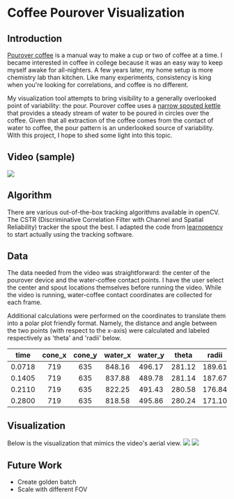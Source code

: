 # Coffee Pourover Visualization

## Introduction
[Pourover coffee](https://www.seriouseats.com/2014/06/make-better-pourover-coffee-how-pourover-works-temperature-timing.html) is a manual way to make a cup or two of coffee at a time. I became interested in coffee in college because it was an easy way to keep myself awake for all-nighters. A few years later, my home setup is more chemistry lab than kitchen. Like many experiments, consistency is king when you're looking for correlations, and coffee is no different. 

My visualization tool attempts to bring visibility to a generally overlooked point of variability: the pour. Pourover coffee uses a [narrow spouted kettle](https://www.google.com/search?tbm=isch&q=gooseneck+kettle) that provides a steady stream of water to be poured in circles over the coffee. Given that all extraction of the coffee comes from the contact of water to coffee, the pour pattern is an underlooked source of variability. With this project, I hope to shed some light into this topic.

## Video (sample)
![](https://media.giphy.com/media/Riyf0ealXqOoNG3i5j/giphy.gif)

## Algorithm
There are various out-of-the-box tracking algorithms available in openCV. The CSTR (Discriminative Correlation Filter with Channel and Spatial Reliability) tracker the spout the best. I adapted the code from [learnopencv](https://www.learnopencv.com/object-tracking-using-opencv-cpp-python/) to start actually using the tracking software. 

## Data
The data needed from the video was straightforward: the center of the pourover device and the water-coffee contact points. I have the user select the center and spout locations themselves before running the video. While the video is running, water-coffee contact coordinates are collected for each frame.

Additional calculations were performed on the coordinates to translate them into a polar plot friendly format. Namely, the distance and angle between the two points (with respect to the x-axis) were calculated and labeled respectively as 'theta' and 'radii' below.

time | cone_x |cone_y	| water_x	| water_y	| theta	| radii
:---: | :---: | :---: | :---: | :---: | :---: | :---:
0.0718 | 719 |	635	| 848.16	| 496.17	| 281.12 | 189.61
0.1405 | 719 | 635	| 837.88	| 489.78	| 281.14	| 187.67
0.2110 | 719	| 635	| 822.25	| 491.43	| 280.58	| 176.84
0.2800 | 719	| 635	| 818.58	| 495.86	| 280.24	| 171.10

## Visualization
Below is the visualization that mimics the video's aerial view.
![](/Videos/pour1_1_water_v60.png)
![](/Videos/pour1_2_water_v60.png)

## Future Work
* Create golden batch
* Scale with different FOV
